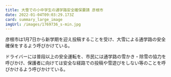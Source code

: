 ```yaml
---
title: 大雪での小中学生の通学路安全確保要請 彦根市
date: 2022-01-04T09:03:29.173Z
card: summary_large_image
imgUrl: /images/1769736_s-min.jpg
---
```

彦根市は1月7日から新学期を迎え投稿することを受け、大雪による通学路の安全確保をするよう呼びかけている。

ドライバーには普段以上の安全運転を、市民には通学路の雪かき・除雪の協力を呼びかけ、保護者に向けては安全な経路での投稿や雪遊びをしない等のことを呼びかけるよう呼びかけている。